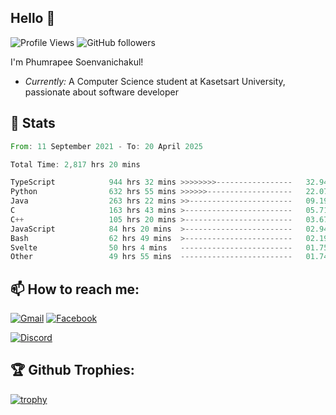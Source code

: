 
<h2>Hello 👋</h2> 

![Profile Views](https://komarev.com/ghpvc/?username=Homiez09&label=Profile%20views&color=0e75b6&style=flat)
![GitHub followers](https://img.shields.io/github/followers/HomieZ09.svg?style=social&label=Follow)


I'm Phumrapee Soenvanichakul!

- <i>Currently:</i> A Computer Science student at Kasetsart University, passionate about software developer

<h2>👀 Stats</h2>

<!--START_SECTION:waka-->

```rust
From: 11 September 2021 - To: 20 April 2025

Total Time: 2,817 hrs 20 mins

TypeScript            944 hrs 32 mins >>>>>>>>-----------------   32.94 %
Python                632 hrs 55 mins >>>>>>-------------------   22.07 %
Java                  263 hrs 22 mins >>-----------------------   09.19 %
C                     163 hrs 43 mins >------------------------   05.71 %
C++                   105 hrs 20 mins >------------------------   03.67 %
JavaScript            84 hrs 20 mins  >------------------------   02.94 %
Bash                  62 hrs 49 mins  >------------------------   02.19 %
Svelte                50 hrs 4 mins   -------------------------   01.75 %
Other                 49 hrs 55 mins  -------------------------   01.74 %
```

<!--END_SECTION:waka-->

<h2>📫 How to reach me:</h2>

<a href="mailto:phumrapeesoen1@gmail.com">![Gmail](https://img.shields.io/badge/Gmail-D14836?style=for-the-badge&logo=gmail&logoColor=white)</a> 
<a href="https://web.facebook.com/phumrapee.soenvanichakul.3/">![Facebook](https://img.shields.io/badge/Facebook-4267B2?style=for-the-badge&logo=facebook&logoColor=white)</a>

<a href="https://discord.gg/EWnAEUtFVm">![Discord](https://discord.c99.nl/widget/theme-1/297740667784921089.png)</a> 

<h2>🏆 Github Trophies:</h2>

[![trophy](https://github-profile-trophy.vercel.app/?username=Homiez09&theme=discord&row=1)](https://github.com/ryo-ma/github-profile-trophy)
